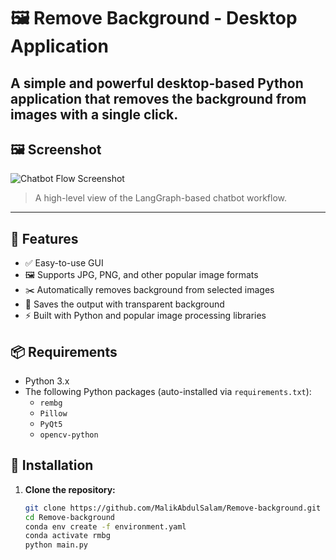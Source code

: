 # 🖼️ Remove Background - Desktop Application

A simple and powerful desktop-based Python application that removes the background from images with a single click.
---

## 🖼️ Screenshot

![Chatbot Flow Screenshot](Aget_based_chatbot.png)

> A high-level view of the LangGraph-based chatbot workflow.

---
## 🚀 Features

- ✅ Easy-to-use GUI
- 🖼️ Supports JPG, PNG, and other popular image formats
- ✂️ Automatically removes background from selected images
- 💾 Saves the output with transparent background
- ⚡ Built with Python and popular image processing libraries

## 📦 Requirements

- Python 3.x
- The following Python packages (auto-installed via `requirements.txt`):
  - `rembg`
  - `Pillow`
  - `PyQt5`
  - `opencv-python`

## 🔧 Installation

1. **Clone the repository:**

   ```bash
   git clone https://github.com/MalikAbdulSalam/Remove-background.git
   cd Remove-background
   conda env create -f environment.yaml
   conda activate rmbg
   python main.py
   
